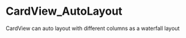 CardView_AutoLayout
===================

CardView can auto layout with different columns as a waterfall layout

